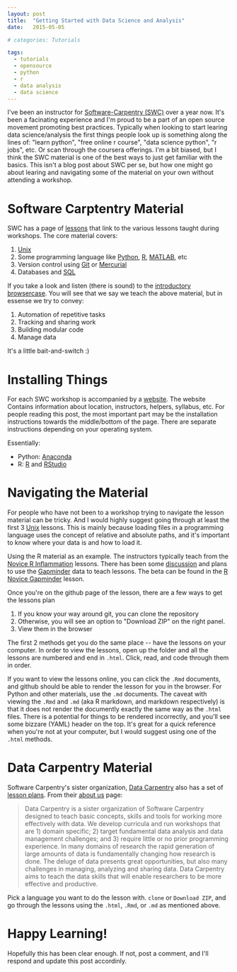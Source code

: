 ```yaml
---
layout: post
title:  "Getting Started with Data Science and Analysis"
date:   2015-05-05

# categories: Tutorials

tags:
  - tutorials
  - opensource
  - python
  - r
  - data analysis
  - data science
---
```


I've been an instructor for [Software-Carpentry (SWC)](http://software-carpentry.org) over a year now.
It's been a facinating experience and I'm proud to be a part of an open source movement promoting best practices.
Typically when looking to start learing data science/analysis the first things people look up is something along the lines of: "learn python", "free online r course", "data science python", "r jobs", etc.
Or scan through the coursera offerings.
I'm a bit biased, but I think the SWC material is one of the best ways to just get familiar with the basics.
This isn't a blog post about SWC per se, but how one might go about learing and navigating some of the material on your own without attending a workshop.

<!-- more -->

# Software Carptentry Material

SWC has a page of [lessons](http://software-carpentry.org/lessons.html) that link to the various lessons taught during workshops.
The core material covers:

1. [Unix](http://swcarpentry.github.io/shell-novice/)
2. Some programming language like [Python](http://swcarpentry.github.io/python-novice-inflammation/), [R](http://swcarpentry.github.io/r-novice-inflammation/), [MATLAB](http://swcarpentry.github.io/matlab-novice-inflammation/), etc
3. Version control using [Git](https://github.com/swcarpentry/git-novice) or [Mercurial](https://github.com/swcarpentry/hg-novice)
4. Databases and [SQL](http://swcarpentry.github.io/sql-novice-survey/)

If you take a look and listen (there is sound) to the [introductory browsercase](http://swcarpentry.github.io/slideshows/introducing-software-carpentry/index.html#slide-3).
You will see that we say we teach the above material, but in essense we try to convey:

1. Automation of repetitive tasks
2. Tracking and sharing work
3. Building modular code
4. Manage data

It's a little bait-and-switch :)

# Installing Things

For each SWC workshop is accompanied by a [website](http://chendaniely.github.io/workshop-template-empty/).
The website Contains information about location, instructors, helpers, syllabus, etc.
For people reading this post, the most important part may be the installation instructions towards the middle/bottom of the page.
There are separate instructions depending on your operating system.

Essentially:

 - Python: [Anaconda](http://continuum.io/downloads)
 - R: [R](http://cran.rstudio.com/) and [RStudio](http://www.rstudio.com/products/rstudio/download/)

# Navigating the Material

For people who have not been to a workshop trying to navigate the lesson material can be tricky.
And I would highly suggest going through at least the first 3 [Unix](http://swcarpentry.github.io/shell-novice/) lessons.
This is mainly because loading files in a programming language uses the concept of relative and absolute paths, and it's important to know where your data is and how to load it.

Using the R material as an example.  The instructors typically teach from the [Novice R Inflammation](http://swcarpentry.github.io/r-novice-inflammation/) lessons.  There has been some [discussion](https://github.com/swcarpentry/r-novice-inflammation/pull/65#issuecomment-93483536) and plans to use the [Gapminder](http://www.gapminder.org/) data to teach lessons.  The beta can be found in the [R Novice Gapminder](https://github.com/swcarpentry/r-novice-gapminder) lesson.

Once you're on the github page of the lesson, there are a few ways to get the lessons plan

1. If you know your way around git, you can clone the repository
2. Otherwise, you will see an option to "Download ZIP" on the right panel.
3. View them in the browser

The first 2 methods get you do the same place -- have the lessons on your computer.
In order to view the lessons, open up the folder and all the lessons are numbered and end in `.html`.
Click, read, and code through them in order.

If you want to view the lessons online, you can click the `.Rmd` documents, and github should be able to render the lesson for you in the browser.  For Python and other materials, use the `.md` documents.
The caveat with viewing the `.Rmd` and `.md` (aka R markdown, and markdown respectively) is that it does not render the documently exactly the same way as the `.html` files.
There is a potential for things to be rendered incorrectly, and you'll see some bizzare (YAML) header on the top.
It's great for a quick reference when you're not at your computer, but I would suggest using one of the `.html` methods.


# Data Carpentry Material

Software Carpentry's sister organization, [Data Carpentry](http://datacarpentry.org/) also has a set of [lesson plans](http://datacarpentry.org/lesson-dev.html).
From their [about us](http://datacarpentry.org/about.html) page:

> Data Carpentry is a sister organization of Software Carpentry designed to teach basic concepts, skills and tools for working more effectively with data.
We develop curricula and run workshops that are 1) domain specific; 2) target fundamental data analysis and data management challenges; and 3) require little or no prior programming experience.
In many domains of research the rapid generation of large amounts of data is fundamentally changing how research is done. The deluge of data presents great opportunities, but also many challenges in managing, analyzing and sharing data. Data Carpentry aims to teach the data skills that will enable researchers to be more effective and productive.

Pick a language you want to do the lesson with.  `clone` or `Download ZIP`, and go through the lessons using the `.html`, `.Rmd`, or `.md` as mentioned above.

# Happy Learning!
Hopefully this has been clear enough.  If not, post a comment, and I'll respond and update this post accordinly.

